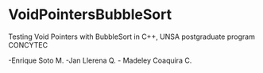 VoidPointersBubbleSort
======================

Testing Void Pointers with BubbleSort in C++, UNSA postgraduate program CONCYTEC

-Enrique  Soto M.  -Jan Llerena Q. - Madeley Coaquira C.

